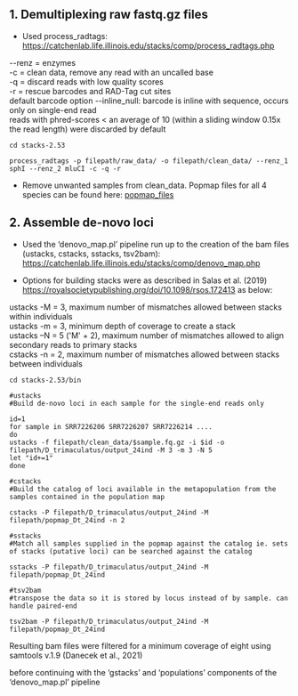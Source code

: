 ## 1. Demultiplexing raw fastq.gz files

* Used process_radtags: https://catchenlab.life.illinois.edu/stacks/comp/process_radtags.php

--renz = enzymes  
-c = clean data, remove any read with an uncalled base  
-q = discard reads with low quality scores  
-r = rescue barcodes and RAD-Tag cut sites  
default barcode option --inline_null: barcode is inline with sequence, occurs only on single-end read  
reads with phred-scores < an average of 10 (within a sliding window 0.15x the read length) were discarded by default

```
cd stacks-2.53

process_radtags -p filepath/raw_data/ -o filepath/clean_data/ --renz_1 sphI --renz_2 mluCI -c -q -r
```

* Remove unwanted samples from clean_data. Popmap files for all 4 species can be found here: [popmap_files](https://github.com/mae47/Red_Sea_LGM/tree/main/data/popmap_files)

## 2. Assemble de-novo loci

* Used the ‘denovo_map.pl’ pipeline run up to the creation of the bam files (ustacks, cstacks, sstacks, tsv2bam): https://catchenlab.life.illinois.edu/stacks/comp/denovo_map.php

* Options for building stacks were as described in Salas et al. (2019) https://royalsocietypublishing.org/doi/10.1098/rsos.172413
as below:

ustacks -M = 3, maximum number of mismatches allowed between stacks within individuals  
ustacks -m = 3, minimum depth of coverage to create a stack  
ustacks –N = 5 ('M' + 2), maximum number of mismatches allowed to align secondary reads to primary stacks  
cstacks -n = 2, maximum number of mismatches allowed between stacks between individuals

```
cd stacks-2.53/bin

#ustacks
#Build de-novo loci in each sample for the single-end reads only

id=1
for sample in SRR7226206 SRR7226207 SRR7226214 ....
do
ustacks -f filepath/clean_data/$sample.fq.gz -i $id -o filepath/D_trimaculatus/output_24ind -M 3 -m 3 -N 5
let "id+=1"
done

#cstacks
#Build the catalog of loci available in the metapopulation from the samples contained in the population map

cstacks -P filepath/D_trimaculatus/output_24ind -M filepath/popmap_Dt_24ind -n 2

#sstacks
#Match all samples supplied in the popmap against the catalog ie. sets of stacks (putative loci) can be searched against the catalog

sstacks -P filepath/D_trimaculatus/output_24ind -M filepath/popmap_Dt_24ind

#tsv2bam
#transpose the data so it is stored by locus instead of by sample. can handle paired-end

tsv2bam -P filepath/D_trimaculatus/output_24ind -M filepath/popmap_Dt_24ind
```

Resulting bam files were filtered for a minimum coverage of eight using samtools v.1.9 (Danecek et al., 2021)

before continuing with the ‘gstacks’ and ‘populations’ components of the ‘denovo_map.pl’ pipeline
